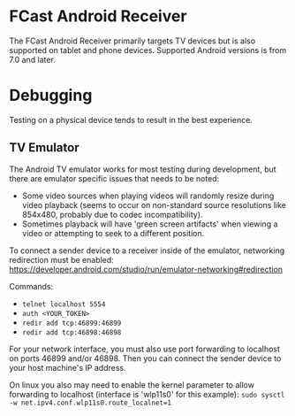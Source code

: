 # FCast Android Receiver

The FCast Android Receiver primarily targets TV devices but is also supported on tablet and phone devices. Supported Android versions is from 7.0 and later.

# Debugging

Testing on a physical device tends to result in the best experience.

## TV Emulator

The Android TV emulator works for most testing during development, but there are emulator specific issues that needs to be noted:
* Some video sources when playing videos will randomly resize during video playback (seems to occur on non-standard source resolutions like 854x480, probably due to codec incompatibility).
* Sometimes playback will have 'green screen artifacts' when viewing a video or attempting to seek to a different position.

To connect a sender device to a receiver inside of the emulator, networking redirection must be enabled: https://developer.android.com/studio/run/emulator-networking#redirection

Commands:
* `telnet localhost 5554`
* `auth <YOUR_TOKEN>`
* `redir add tcp:46899:46899`
* `redir add tcp:46898:46898`

For your network interface, you must also use port forwarding to localhost on ports 46899 and/or 46898. Then you can connect the sender device to your host machine's IP address.

On linux you also may need to enable the kernel parameter to allow forwarding to localhost (interface is 'wlp11s0' for this example): `sudo sysctl -w net.ipv4.conf.wlp11s0.route_localnet=1`
